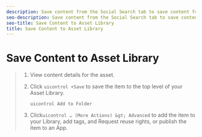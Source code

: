 ```yaml
---
description: Save content from the Social Search tab to save content for use in Apps.
seo-description: Save content from the Social Search tab to save content for use in Apps.
seo-title: Save Content to Asset Library
title: Save Content to Asset Library
---
```


# Save Content to Asset Library

>1. View content details for the asset.
>   
>1. Click `uicontrol +Save` to save the item to the top level of your Asset Library.
>       
>       `uicontrol Add to Folder`
>   
>1. Click`uicontrol … (More Actions) &gt; Advanced` to add the item to your Library, add tags, and Request reuse rights, or publish the item to an App.
>   
>   
